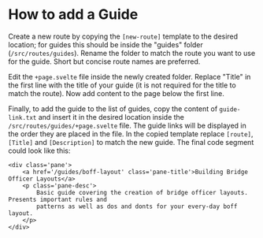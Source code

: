 # How to add a Guide

Create a new route by copying the `[new-route]` template to the desired location; for guides this 
should be inside the "guides" folder (`/src/routes/guides`). Rename the folder to match the route 
you want to use for the guide. Short but concise route names are preferred.

Edit the `+page.svelte` file inside the newly created folder. Replace "Title" in the first line 
with the title of your guide (it is not required for the title to match the route). Now add content 
to the page below the first line.

Finally, to add the guide to the list of guides, copy the content of `guide-link.txt` and insert
it in the desired location inside the `/src/routes/guides/+page.svelte` file. The guide links will 
be displayed in the order they are placed in the file. In the copied template replace 
`[route]`, `[Title]` and `[Description]` to match the new guide. The final code segment could look 
like this: 
```
<div class='pane'>
    <a href='/guides/boff-layout' class='pane-title'>Building Bridge Officer Layouts</a>
    <p class='pane-desc'>
        Basic guide covering the creation of bridge officer layouts. Presents important rules and 
        patterns as well as dos and donts for your every-day boff layout.
    </p>
</div>
```
